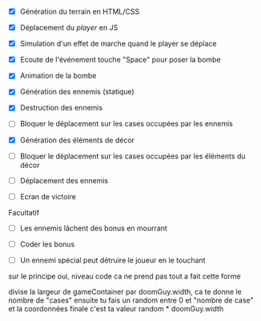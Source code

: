 - [x] Génération du terrain en HTML/CSS
- [x] Déplacement du *player* en JS
- [x] Simulation d'un effet de marche quand le player se déplace
- [x] Ecoute de l'événement touche "Space" pour poser la bombe
- [x] Animation de la bombe
- [x] Génération des ennemis (statique)
- [x] Destruction des ennemis
- [ ] Bloquer le déplacement sur les cases occupées par les ennemis

- [x] Génération des éléments de décor
- [ ] Bloquer le déplacement sur les cases occupées par les éléments du décor


- [ ] Déplacement des ennemis

- [ ] Ecran de victoire

Facultatif
- [ ] Les ennemis lâchent des bonus en mourrant
- [ ] Coder les bonus
- [ ] Un ennemi spécial peut détruire le joueur en le touchant


sur le principe oui, niveau code ca ne prend pas tout a fait cette forme

divise la largeur de gameContainer par doomGuy.width, ca te donne le nombre de "cases"
ensuite tu fais un random entre 0 et "nombre de case"
et la coordonnées finale c'est ta valeur random * doomGuy.width